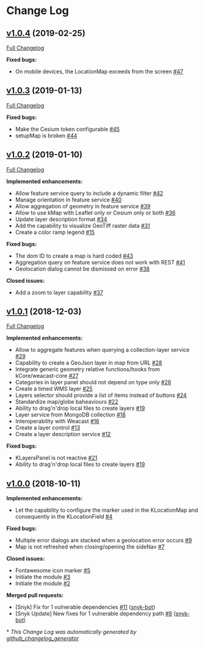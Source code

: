 # Change Log

## [v1.0.4](https://github.com/kalisio/kMap/tree/v1.0.4) (2019-02-25)
[Full Changelog](https://github.com/kalisio/kMap/compare/v1.0.3...v1.0.4)

**Fixed bugs:**

- On mobile devices, the LocationMap  exceeds from the screen [\#47](https://github.com/kalisio/kMap/issues/47)

## [v1.0.3](https://github.com/kalisio/kMap/tree/v1.0.3) (2019-01-13)
[Full Changelog](https://github.com/kalisio/kMap/compare/v1.0.2...v1.0.3)

**Fixed bugs:**

- Make the Cesium token configurable [\#45](https://github.com/kalisio/kMap/issues/45)
- setupMap is broken [\#44](https://github.com/kalisio/kMap/issues/44)

## [v1.0.2](https://github.com/kalisio/kMap/tree/v1.0.2) (2019-01-10)
[Full Changelog](https://github.com/kalisio/kMap/compare/v1.0.1...v1.0.2)

**Implemented enhancements:**

- Allow feature service query to include a dynamic filter [\#42](https://github.com/kalisio/kMap/issues/42)
- Manage orientation in feature service [\#40](https://github.com/kalisio/kMap/issues/40)
- Allow aggregation of geometry in feature service [\#39](https://github.com/kalisio/kMap/issues/39)
- Allow to use kMap with Leaflet only or Cesium only or both [\#36](https://github.com/kalisio/kMap/issues/36)
- Update layer description format [\#34](https://github.com/kalisio/kMap/issues/34)
- Add the capability to visualize GeoTiff raster data [\#31](https://github.com/kalisio/kMap/issues/31)
- Create a color ramp legend [\#15](https://github.com/kalisio/kMap/issues/15)

**Fixed bugs:**

- The dom ID to create a map is hard coded [\#43](https://github.com/kalisio/kMap/issues/43)
- Aggregation query on feature service does not work with REST [\#41](https://github.com/kalisio/kMap/issues/41)
- Geolocation dialog cannot be dismissed on error [\#38](https://github.com/kalisio/kMap/issues/38)

**Closed issues:**

- Add a zoom to layer capability [\#37](https://github.com/kalisio/kMap/issues/37)

## [v1.0.1](https://github.com/kalisio/kMap/tree/v1.0.1) (2018-12-03)
[Full Changelog](https://github.com/kalisio/kMap/compare/v1.0.0...v1.0.1)

**Implemented enhancements:**

- Allow to aggregate features when querying a collection-layer service [\#29](https://github.com/kalisio/kMap/issues/29)
- Capability to create a GeoJson layer in map from URL [\#28](https://github.com/kalisio/kMap/issues/28)
- Integrate generic geometry relative functions/hooks from kCore/weacast-core [\#27](https://github.com/kalisio/kMap/issues/27)
- Categories in layer panel should not depend on type only [\#26](https://github.com/kalisio/kMap/issues/26)
- Create a timed WMS layer [\#25](https://github.com/kalisio/kMap/issues/25)
- Layers selector should provide a list of items instead of buttons [\#24](https://github.com/kalisio/kMap/issues/24)
- Standardize map/globe baheaviours [\#22](https://github.com/kalisio/kMap/issues/22)
- Ability to drag'n'drop local files to create layers [\#19](https://github.com/kalisio/kMap/issues/19)
- Layer service from MongoDB collection [\#18](https://github.com/kalisio/kMap/issues/18)
- Interoperability with Weacast [\#16](https://github.com/kalisio/kMap/issues/16)
- Create a layer control [\#13](https://github.com/kalisio/kMap/issues/13)
- Create a layer description service [\#12](https://github.com/kalisio/kMap/issues/12)

**Fixed bugs:**

- KLayersPanel is not reactive [\#21](https://github.com/kalisio/kMap/issues/21)
- Ability to drag'n'drop local files to create layers [\#19](https://github.com/kalisio/kMap/issues/19)

## [v1.0.0](https://github.com/kalisio/kMap/tree/v1.0.0) (2018-10-11)
**Implemented enhancements:**

- Let the capability to configure the marker used in the KLocationMap and consequently in the KLocationField [\#4](https://github.com/kalisio/kMap/issues/4)

**Fixed bugs:**

- Multiple error dialogs are stacked when a geolocation error occurs [\#9](https://github.com/kalisio/kMap/issues/9)
- Map is not refreshed when closing/opening the sideNav [\#7](https://github.com/kalisio/kMap/issues/7)

**Closed issues:**

- Fontawesome icon marker [\#5](https://github.com/kalisio/kMap/issues/5)
- Initiate the module [\#3](https://github.com/kalisio/kMap/issues/3)
- Initiate the module [\#2](https://github.com/kalisio/kMap/issues/2)

**Merged pull requests:**

- \[Snyk\] Fix for 1 vulnerable dependencies [\#11](https://github.com/kalisio/kMap/pull/11) ([snyk-bot](https://github.com/snyk-bot))
- \[Snyk Update\] New fixes for 1 vulnerable dependency path [\#8](https://github.com/kalisio/kMap/pull/8) ([snyk-bot](https://github.com/snyk-bot))



\* *This Change Log was automatically generated by [github_changelog_generator](https://github.com/skywinder/Github-Changelog-Generator)*